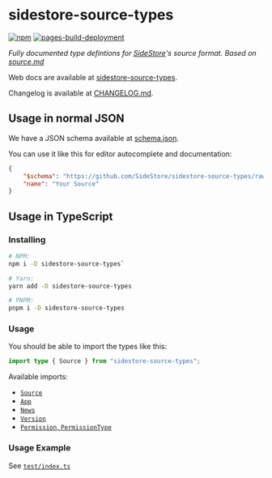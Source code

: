 # sidestore-source-types

[![npm](https://img.shields.io/npm/v/sidestore-source-types?style=flat-square)](https://npmjs.com/package/sidestore-source-types)
[![pages-build-deployment](https://github.com/SideStore/sidestore-source-types/actions/workflows/pages/pages-build-deployment/badge.svg)](https://github.com/SideStore/sidestore-source-types/actions/workflows/pages/pages-build-deployment)

_Fully documented type defintions for [SideStore](https://sidestore.io)'s source format. Based on [source.md](https://github.com/SideStore/SideStore-Docs/blob/main/references/sources.md)_

Web docs are available at [sidestore-source-types](https://sidestore.io/sidestore-source-types).

Changelog is available at [CHANGELOG.md](https://github.com/SideStore/sidestore-source-types/blob/main/CHANGELOG.md).

## Usage in normal JSON

We have a JSON schema available at [schema.json](https://github.com/SideStore/sidestore-source-types/raw/main/schema.json).

You can use it like this for editor autocomplete and documentation:

```json
{
    "$schema": "https://github.com/SideStore/sidestore-source-types/raw/main/schema.json",
    "name": "Your Source"
}
```

## Usage in TypeScript

### Installing

```bash
# NPM:
npm i -D sidestore-source-types`

# Yarn:
yarn add -D sidestore-source-types

# PNPM:
pnpm i -D sidestore-source-types
```

### Usage

You should be able to import the types like this:

```ts
import type { Source } from "sidestore-source-types";
```

Available imports:

-   [`Source`](https://sidestore.io/sidestore-source-types/interfaces/Source.html)
-   [`App`](https://sidestore.io/sidestore-source-types/interfaces/App.html)
-   [`News`](https://sidestore.io/sidestore-source-types/interfaces/News.html)
-   [`Version`](https://sidestore.io/sidestore-source-types/interfaces/Version.html)
-   [`Permission`, `PermissionType`](https://sidestore.io/sidestore-source-types/interfaces/Permission.html)

### Usage Example

See [`test/index.ts`](https://github.com/SideStore/sidestore-source-types/blob/main/test/index.ts)
